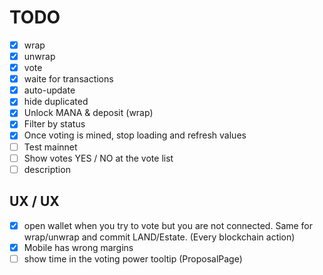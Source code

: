 # TODO

- [x] wrap
- [x] unwrap
- [x] vote
- [x] waite for transactions
- [x] auto-update
- [x] hide duplicated
- [x] Unlock MANA & deposit (wrap)
- [x] Filter by status
- [x] Once voting is mined, stop loading and refresh values
- [ ] Test mainnet
- [ ] Show votes YES / NO at the vote list
- [ ] description

## UX / UX

- [x] open wallet when you try to vote but you are not connected. Same for wrap/unwrap and commit LAND/Estate. (Every blockchain action)
- [x] Mobile has wrong margins
- [ ] show time in the voting power tooltip (ProposalPage)
